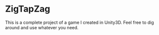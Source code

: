 # ZigTapZag

This is a complete project of a game I created in Unity3D. Feel free to dig around and use whatever you need.

